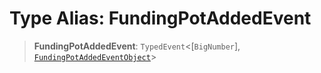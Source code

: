 # Type Alias: FundingPotAddedEvent

> **FundingPotAddedEvent**: `TypedEvent`\<\[`BigNumber`\], [`FundingPotAddedEventObject`](../interfaces/FundingPotAddedEventObject.md)\>
